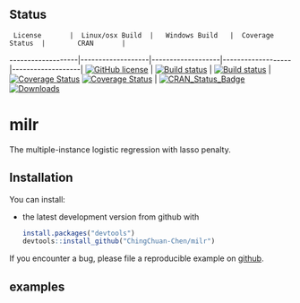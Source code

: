 
<!-- README.md is generated from README.Rmd. Please edit that file -->



## Status

     License       |  Linux/osx Build  |   Windows Build   |  Coverage Status  |        CRAN       |
-------------------|-------------------|-------------------|-------------------|-------------------|
[![GitHub license](https://img.shields.io/badge/lincense-MIT-blue.svg)](http://badges.mit-license.org) | [![Build status](https://travis-ci.org/ChingChuan-Chen/milr.svg?branch=master)](https://travis-ci.org/ChingChuan-Chen/milr/branches) | [![Build status](https://ci.appveyor.com/api/projects/status/2yms6ao3mf69fdht/branch/master?svg=true)](https://ci.appveyor.com/project/ChingChuan-Chen/milr/branch/master) | [![Coverage Status](https://coveralls.io/repos/github/ChingChuan-Chen/milr/badge.svg?branch=master)](https://coveralls.io/github/ChingChuan-Chen/milr?branch=master) [![Coverage Status](https://codecov.io/github/ChingChuan-Chen/milr/coverage.svg?branch=master)](https://codecov.io/github/ChingChuan-Chen/milr?branch=master) | [![CRAN_Status_Badge](http://www.r-pkg.org/badges/version/milr)](http://cran.r-project.org/package=milr)   [![Downloads](http://cranlogs.r-pkg.org/badges/grand-total/milr)](http://cran.rstudio.com/package=milr)

# milr

The multiple-instance logistic regression with lasso penalty.

## Installation

You can install:

* the latest development version from github with

    ```R
    install.packages("devtools")
    devtools::install_github("ChingChuan-Chen/milr")
    ```

If you encounter a bug, please file a reproducible example on [github](https://github.com/ChingChuan-Chen/milr/issues).

## examples



